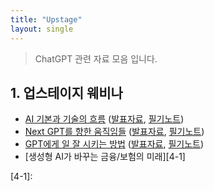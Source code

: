 ```yaml
---
title: "Upstage"
layout: single
---
```


> ChatGPT 관련 자료 모음 입니다.

## 1. 업스테이지 웨비나
* [AI 기본과 기술의 흐름][1-1] ([발표자료][1-2], [필기노트][1-3])
* [Next GPT를 향한 움직임들][2-1] ([발표자료][2-2], [필기노트][2-3])
* [GPT에게 일 잘 시키는 방법][3-1] ([발표자료][3-2], [필기노트][3-3])
* [생성형 AI가 바꾸는 금융/보험의 미래][4-1] 

[1-1]: https://www.youtube.com/watch?v=OpWMOQIzG3c
[1-2]: https://drive.google.com/file/d/1RhMfA4h6pw4ZIY51Rni8Yyg9exQTjXuG/view
[1-3]: https://drive.google.com/file/d/1RzZHmNF8GQy_Y5nn96vFB8T8VUaJbQ3S/view
[2-1]: https://www.youtube.com/watch?v=zlPc35_QFNI
[2-2]: https://drive.google.com/file/d/1Rms_Xlu63_Irsp6VR9uX4Z14VQ44h_I-/view
[2-3]: https://drive.google.com/file/d/1S6BQS9mV2Nb4yFn3HspLhE1EzcWAfmRW/view
[3-1]: https://www.youtube.com/watch?v=unMnc9nbFZM
[3-2]: https://drive.google.com/file/d/1RwrXxhXkdbSvfv07Y4DXgXCW_lehG_O1/view
[3-3]: https://drive.google.com/file/d/1Re9wb3Xf4E0xt1sgq2vWrZ4xWrklvA0q/view
[4-1]: 
